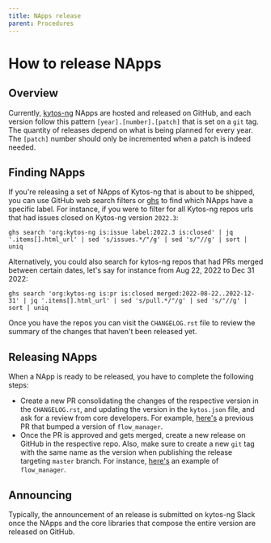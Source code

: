 ```yaml
---
title: NApps release
parent: Procedures
---
```


# How to release NApps

## Overview

Currently, [kytos-ng](https://github.com/kytos-ng) NApps are hosted and released on GitHub, and each version follow this pattern `[year].[number].[patch]` that is set on a `git` tag. The quantity of releases depend on what is being planned for every year. The `[patch]` number should only be incremented when a patch is indeed needed.

## Finding NApps

If you're releasing a set of NApps of Kytos-ng that is about to be shipped, you can use GitHub web search filters or [ghs](https://github.com/amlight/ghs) to find which NApps have a specific label. For instance, if you were to filter for all Kytos-ng repos urls that had issues closed on Kytos-ng version `2022.3`:

```
ghs search 'org:kytos-ng is:issue label:2022.3 is:closed' | jq '.items[].html_url' | sed 's/issues.*/"/g' | sed 's/"//g' | sort | uniq
```

Alternatively, you could also search for kytos-ng repos that had PRs merged between certain dates, let's say for instance from Aug 22, 2022 to Dec 31 2022:

```
ghs search 'org:kytos-ng is:pr is:closed merged:2022-08-22..2022-12-31' | jq '.items[].html_url' | sed 's/pull.*/"/g' | sed 's/"//g' | sort | uniq
```

Once you have the repos you can visit the `CHANGELOG.rst` file to review the summary of the changes that haven't been released yet.

## Releasing NApps

When a NApp is ready to be released, you have to complete the following steps:

- Create a new PR consolidating the changes of the respective version in the `CHANGELOG.rst`, and updating the version in the `kytos.json` file, and ask for a review from core developers. For example, [here's](https://github.com/kytos-ng/flow_manager/pull/102) a previous PR that bumped a version of `flow_manager`.
- Once the PR is approved and gets merged, create a new release on GitHub in the respective repo. Also, make sure to create a new `git` tag with the same name as the version when publishing the release targeting `master` branch. For instance, [here's](https://github.com/kytos-ng/flow_manager/releases/tag/2022.2.0) an example of `flow_manager`.

## Announcing

Typically, the announcement of an release is submitted on kytos-ng Slack once the NApps and the core libraries that compose the entire version are released on GitHub.
